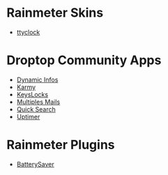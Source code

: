<h1 align="justify">Rainmeter Skins</h1>

  - [ttyclock](https://github.com/KazukiGames/ttyclock-for-rainmeter/blob/main/README.md)

<h1></h1>

<h1 align="justify">Droptop Community Apps</h1>

  - [Dynamic Infos](https://github.com/KazukiGames82/Dynamic_Infos-KazukiGames82/blob/main/README.md#dynamic-infos---kazukigames82)
  - [Karmy](https://github.com/KazukiGames82/Karmy-KazukiGames82/blob/main/README.md#karmy---kazukigames82)
  - [KeysLocks](https://github.com/KazukiGames82/KeysLocks-KazukiGames82/blob/main/README.md#keyslocks---kazukigames82)
  - [Multiples Mails](https://github.com/KazukiGames82/Multiples_Mails-KazukiGames82/blob/main/README.md#multiples-mails---kazukigames82)
  - [Quick Search](https://github.com/KazukiGames82/Quick_Search-KazukiGames82/blob/main/README.md#quick-search---kazukigames82)
  - [Uptimer](https://github.com/KazukiGames82/Uptimer-KazukiGames82/blob/main/README.md#uptimer---kazukigames82)

<h1></h1>

<h1 align="justify">Rainmeter Plugins</h1>

  - [BatterySaver](https://github.com/KazukiGames82/PluginBatterySaver)
